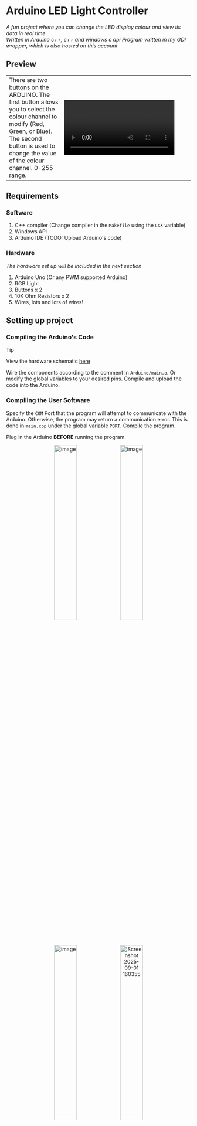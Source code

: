 # Arduino LED Light Controller

_A fun project where you can change the LED display colour and view its data in real time_ <br />
_Written in Arduino c++, c++ and windows c api_
_Program written in my GDI wrapper, which is also hosted on this account_

## Preview
<table>
  <tr>
    <td>
      There are two buttons on the ARDUINO. The first button allows you to select the colour channel to modify (Red, Green, or Blue). The second button is used to change the value of the colour channel. 0-255 range.
    </td>
    <td width="70%">
        <video src="https://github.com/user-attachments/assets/ae709ea1-3250-4f2f-bbcd-9115d77ac6b0"/>
    </td>
  </tr>
</table>

## Requirements

### Software
1. C++ compiler (Change compiler in the `Makefile` using the `CXX` variable)
2. Windows API
3. Arduino IDE (TODO: Upload Arduino's code)

### Hardware 
_The hardware set up will be included in the next section_
1. Arduino Uno (Or any PWM supported Arduino)
2. RGB Light
3. Buttons x 2
4. 10K Ohm Resistors x 2 
5. Wires, lots and lots of wires!

## Setting up project

### Compiling the Arduino's Code

> [!TIP]
> View the hardware schematic [here](https://www.tinkercad.com/things/3vjTRE9jWru-arduino-led?sharecode=U9ETlC6QbMGK1n0t5VS8EiUdgKE64ssl48DPOJ-cmzk)

Wire the components according to the comment in `Arduino/main.o`. Or modify the global variables to your desired pins. Compile and upload the code into the Arduino.

### Compiling the User Software
Specify the `COM` Port that the program will attempt to communicate with the Arduino. Otherwise, the program may return a communication error. This is done in `main.cpp` under the global variable `PORT`. Compile the program. 

Plug in the Arduino **BEFORE** running the program.

<div align="center">
    <img width="35%" alt="image" src="https://github.com/user-attachments/assets/dd4efd55-b260-425d-a4d8-a4a908964f4c" />
    <img width="35%" alt="image" src="https://github.com/user-attachments/assets/d5c8bb6b-11eb-4ffe-b256-d2ad802f3a5f" />
    <img width="35%" alt="image" src="https://github.com/user-attachments/assets/4ae7d588-642b-4c0b-b9ce-6a6b5f77e463" />
    <img width="35%" alt="Screenshot 2025-09-01 160355" src="https://github.com/user-attachments/assets/08964aaf-a72e-4cd1-921b-1156b48fef28" />
</div>
